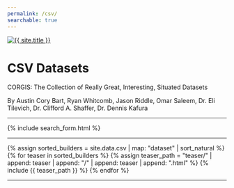 ```yaml
---
permalink: /csv/
searchable: true
---
```


<script>
let searcher = lunr(function() {
    this.field('name', 10);
    this.field('tags', 100);
    this.field('body');
    this.field('description'); 
    this.ref('name');
});
</script>

<a href="{{ '/' | relative_url }}" class="site-logo" rel="home" title="{{ site.title }}">
    <img src="{{ site.logo | relative_url }}" class="site-logo-img animated fadeInDown" alt="{{ site.title }}">
</a>

# CSV Datasets

<p class='lead'>CORGIS: The Collection of Really Great, Interesting, Situated Datasets</p>

<span class='text-muted'>By Austin Cory Bart, Ryan Whitcomb, Jason Riddle, Omar Saleem, Dr. Eli Tilevich, Dr. Clifford A. Shaffer, Dr. Dennis Kafura</span>

<hr>

{% include search_form.html %}

<hr>

<div class="row">
{% assign sorted_builders = site.data.csv | map: "dataset" | sort_natural %}
{% for teaser in sorted_builders %}
{% assign teaser_path =  "teaser/" | append: teaser | append: "/" | append: teaser | append: ".html" %}
{% include {{ teaser_path }} %}
{% endfor %}
</div>

<hr>